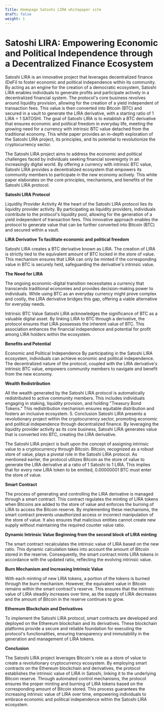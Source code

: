 ```yaml
---
Title: Homepage Satoshi LIRA whitepaper site
draft: false
weight: 1
---
```


<h1>Satoshi LIRA: Empowering Economic and Political Independence
through a Decentralized Finance Ecosystem</h1>

Satoshi LIRA is an innovative project that leverages
decentralized finance (DeFi) to foster economic and political
independence within its community. By acting as an engine for the
creation of a democratic ecosystem, Satoshi LIRA enables individuals
to generate profits and participate actively in a decentralized
financial system. The protocol's core business revolves around
liquidity provision, allowing for the creation of a yield independent
of transaction fees. This value is then converted into Bitcoin (BTC)
and secured in a vault to generate the LIRA derivative, with a
starting ratio of 1 LIRA = 1 SATOSHI. The goal of Satoshi LIRA is to
establish a BTC derivative that ensures economic and political freedom
in everyday life, meeting the growing need for a currency with
intrinsic BTC value detached from the traditional economy. This white
paper provides an in-depth exploration of the Satoshi LIRA project,
its principles, and its potential to revolutionize the cryptocurrency
sector.

The Satoshi LIRA project aims to address the economic
and political challenges faced by individuals seeking financial
sovereignty in an increasingly digital world. By offering a currency
with intrinsic BTC value, Satoshi LIRA provides a decentralized
ecosystem that empowers its community members to participate in the
new economy actively. This white paper elaborates on the core
principles, mechanisms, and benefits of the Satoshi LIRA protocol.


**Satoshi LIRA Protocol**

Liquidity Provider Activity At the heart
of the Satoshi LIRA protocol lies its liquidity provider activity. By
participating as liquidity providers, individuals contribute to the
protocol's liquidity pool, allowing for the generation of a yield
independent of transaction fees. This innovative approach enables the
protocol to generate value that can be further converted into Bitcoin
(BTC) and secured within a vault.

 **LIRA Derivative To facilitate economic and political freedom**

Satoshi LIRA creates a BTC derivative known as LIRA. The creation of
LIRA is strictly tied to the equivalent amount of BTC locked in the
store of value. This mechanism ensures that LIRA can only be minted if
the corresponding value in BTC is securely held, safeguarding the
derivative's intrinsic value.

**The Need for LIRA**

The ongoing economic-digital transition necessitates a currency that transcends
traditional economies and provides decision-making power to
individuals. While using BTC as an everyday currency might prove
complex and costly, the LIRA derivative bridges this gap, offering a
viable alternative for everyday needs.

Intrinsic BTC Value Satoshi LIRA acknowledges the significance of
BTC as a valuable digital asset. By linking LIRA to BTC through a
derivative, the protocol ensures that LIRA possesses the inherent
value of BTC. This association enhances the financial independence and
potential for profit among LIRA holders within the ecosystem.

**Benefits and Potential**

Economic and Political Independence By
participating in the Satoshi LIRA ecosystem, individuals can achieve
economic and political independence. The decentralized nature of the
protocol, coupled with the LIRA derivative's intrinsic BTC value,
empowers community members to navigate and benefit from the new
economy.

**Wealth Redistribution**

All the wealth generated by the Satoshi LIRA
protocol is automatically redistributed to active community members.
This includes individuals engaging in staking, liquidity provision,
and holding "Treasury Bond Tokens." This redistribution mechanism
ensures equitable distribution and fosters an inclusive ecosystem.
5. Conclusion Satoshi LIRA presents a revolutionary project within the
cryptocurrency sector, promoting economic and political independence
through decentralized finance. By leveraging the liquidity provider
activity as its core business, Satoshi LIRA generates value that is
converted into BTC, creating the LIRA derivative.

The Satoshi LIRA project is built upon the concept of assigning
intrinsic value to a cryptocurrency through Bitcoin. Bitcoin,
recognized as a robust store of value, plays a pivotal role in the
Satoshi LIRA protocol. As mentioned earlier, the protocol utilizes
Bitcoin as the store of value to generate the LIRA derivative at a
ratio of 1 Satoshi to 1 LIRA. This implies that for every new LIRA
token to be emitted, 0.00000001 BTC must enter the store of value.

**Smart Contract**

The process of generating and controlling
the LIRA derivative is managed through a smart contract. This contract
regulates the minting of LIRA tokens when Bitcoins are added to the
store of value and enforces the burning of LIRA to access the Bitcoin
reserve. By implementing these mechanisms, the smart contract prevents
unauthorized access or incorrect manipulation of the store of value.
It also ensures that malicious entities cannot create new supply
without maintaining the required counter value ratio.

**Dynamic Intrinsic Value Beginning from the second block of LIRA
minting**

The smart contract recalculates the intrinsic value of LIRA
based on the new ratio. This dynamic calculation takes into account
the amount of Bitcoin stored in the reserve. Consequently, the smart
contract mints LIRA tokens in accordance with the updated ratio,
reflecting the evolving intrinsic value.

**Burn Mechanism and Increasing Intrinsic Value**

With each minting of
new LIRA tokens, a portion of the tokens is burned through the burn
mechanism. However, the equivalent value in Bitcoin remains within the
smart contract's reserve. This ensures that the intrinsic value of
LIRA steadily increases over time, as the supply of LIRA decreases and
the amount of Bitcoin in the reserve continues to grow.

**Ethereum Blockchain and Derivatives**

To implement the Satoshi LIRA
protocol, smart contracts are developed and deployed on the Ethereum
blockchain and its derivatives. These blockchain platforms provide a
secure and reliable foundation for executing the protocol's
functionalities, ensuring transparency and immutability in the
generation and management of LIRA tokens.

**Conclusion**

The Satoshi LIRA project leverages Bitcoin's role as a
store of value to create a revolutionary cryptocurrency ecosystem. By
employing smart contracts on the Ethereum blockchain and derivatives,
the protocol establishes the intrinsic value of LIRA in Satoshi,
linking it to the underlying Bitcoin reserve. Through automated
control mechanisms, the protocol ensures the proper minting and
burning of LIRA tokens based on the corresponding amount of Bitcoin
stored. This process guarantees the increasing intrinsic value of LIRA
over time, empowering individuals to embrace economic and political
independence within the Satoshi LIRA ecosystem.
